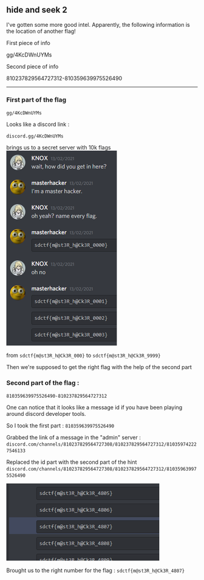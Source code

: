 ## hide and seek 2

I've gotten some more good intel. Apparently, the following information is the location of another flag!

First piece of info

gg/4KcDWnUYMs

Second piece of info

810237829564727312-810359639975526490

---------------------------------

### First part of the flag

    gg/4KcDWnUYMs

Looks like a discord link :

    discord.gg/4KcDWnUYMs

brings us to a secret server with 10k flags
![screen of the server](media/master_hacker.png)

from `sdctf{m@st3R_h@Ck3R_000}` to `sdctf{m@st3R_h@Ck3R_9999}`

Then we're supposed to get the right flag with the help of the second part

### Second part of the flag :

    810359639975526490-810237829564727312

One can notice that it looks like a message id if you have been playing around discord developer tools.

So I took the first part : `810359639975526490`

Grabbed the link of a message in the "admin" server : `discord.com/channels/810237829564727308/810237829564727312/810359742227546133`

Replaced the id part with the second part of the hint `discord.com/channels/810237829564727308/810237829564727312/810359639975526490`

![flag](media/flag.png)

Brought us to the right number for the flag : `sdctf{m@st3R_h@Ck3R_4807}`
